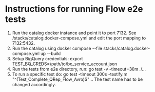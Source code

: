 # Instructions for running Flow e2e tests
1. Run the catalog docker instance and point it to port 7132.
  See <repo>/stacks/catalog.docker-compose.yml and edit the port mapping to 7132:5432.
2. Run the catalog using docker compose --file stacks/catalog.docker-compose.yml up --build
3. Setup BigQuery credentials: export TEST_BQ_CREDS=/path/to/bq_service_account.json
4. Run the tests from e2e directory, run: go test -v -timeout=30m ./...
5. To run a specific test do:
   go test -timeout 300s -testify.m "^(Test_Complete_QRep_Flow_Avro)$" .. The
   test name has to be changed accordingly. 